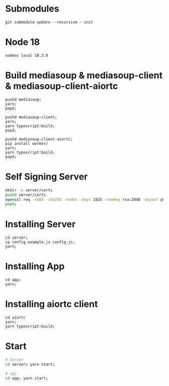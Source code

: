 # Submodules

```
git submodule update --recursive --init
```

# Node 18

```
nodenv local 18.3.0
```

# Build mediasoup & mediasoup-client & mediasoup-client-aiortc

```
pushd mediasoup;
yarn;
popd;

pushd mediasoup-client;
yarn;
yarn typescript:build;
popd;

pushd mediasoup-client-aiortc;
pip install worker/
yarn;
yarn typescript:build;
popd;
```

# Self Signing Server

```sh
mkdir -p server/certs
pushd server/certs
openssl req -x509 -sha256 -nodes -days 1825 -newkey rsa:2048 -keyout privkey.pem -out fullchain.pem
popd;
```

# Installing Server

```
cd server;
cp config.example.js config.js;
yarn;
```

# Installing App

```
cd app;
yarn;
```

# Installing aiortc client

```
cd aiortc
yarn;
yarn typescript:build;
```


# Start

```sh
# Server
cd server; yarn start;

# app
cd app; yarn start;


```

